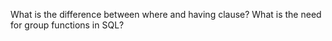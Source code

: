 What is the difference between where and having clause?
What is the need for group functions in SQL?
